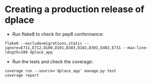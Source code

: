 
Creating a production release of dplace
=======================================


- Run flake8 to check for pep8 conformance:

```
flake8 --exclude=migrations,static --ignore=E711,E712,D100,D101,D103,D102,D301,E402,E731 --max-line-length=100 dplace_app
```

- Run the tests and check the coverage:

```
coverage run --source='dplace_app' manage.py test
coverage report
```

